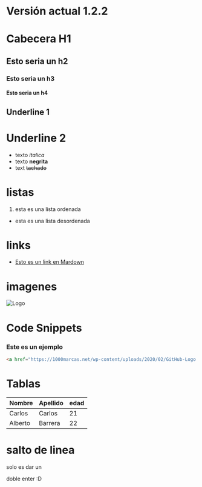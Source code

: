# Versión actual 1.2.2


# Cabecera H1
## Esto seria un h2
### Esto seria un h3
#### Esto seria un h4

Underline 1
------
Underline 2
==

- texto *italica*
- texto **negrita**
- text ~~tachado~~

# listas
1. esta es una lista ordenada 
- esta es una lista desordenada

# links

- [Esto es un link en Mardown](http://google.com)

# imagenes

![Logo](https://1000marcas.net/wp-content/uploads/2020/02/GitHub-Logo.jpg)

# Code Snippets
### Este es un ejemplo
```HTML
<a href="https://1000marcas.net/wp-content/uploads/2020/02/GitHub-Logo.jpg">link</a>
```

# Tablas
| Nombre | Apellido | edad |
|--------|----------|------|
| Carlos | Carlos | 21 |
| Alberto | Barrera | 22 |

# salto de linea

solo es dar un

doble enter :D
